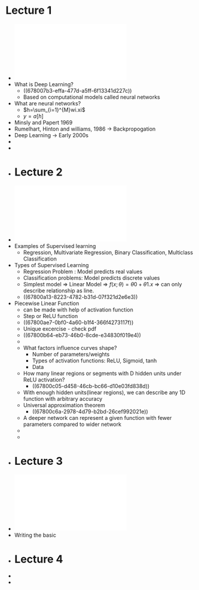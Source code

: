 # Lecture 1
- ![L1.pdf](../assets/L1_1736443730816_0.pdf)
- What is Deep Learning?
	- ((678007b3-effa-477d-a5ff-6f13341d227c))
	- Based on computational models called neural networks
- What are neural networks?
	- $h=\sum_{i=1}^{M}wi.xi$
	- $y=a\left\lbrack h\right\rbrack$
- Minsly and Papert 1969
- Rumelhart, Hinton and williams, 1986 -> Backpropogation
- Deep Learning -> Early 2000s
-
-
- # Lecture 2
- ![L2_Slides.pdf](../assets/L2_Slides_1736444175435_0.pdf)
- Examples of Supervised learning
	- Regression, Multivariate Regression, Binary Classification, Multiclass Classification
- Types of Supervised Learning
	- Regression Problem : Model predicts real values
	- Classification problems: Model predicts discrete values
	- Simplest model => Linear Model => $f\left(x;\theta\right)=\theta0+\theta1.x$ => can only describe relationship as line.
	- ((67800a13-8223-4782-b31d-07f321d2e6e3))
- Piecewise Linear Function
	- can be made with help of activation function
	- Step or ReLU function
	- ((67800ae7-0bf0-4a60-b1f4-366f4273117f))
	- Unique excercise - check pdf
	- ((67800b64-eb73-46b0-8cde-e34830f019e4))
	-
	- What factors influence curves shape?
		- Number of parameters/weights
		- Types of activation functions: ReLU, Sigmoid, tanh
		- Data
	- How many linear regions or segments with D hidden units under ReLU activation?
		- ((67800c05-d458-46cb-bc66-d10e03fd838d))
	- With enough hidden units(linear regions), we can describe any 1D function with arbitrary accuracy
	- Universal approximation theorem
		- ((67800c6a-2978-4d79-b2bd-26cef992021e))
	- A deeper network can represent a given function with fewer parameters compared to wider network
	-
	-
- # Lecture 3
- ![L3_slides.pdf](../assets/L3_slides_1736445139169_0.pdf)
- Writing the basic
- # Lecture 4
-
-